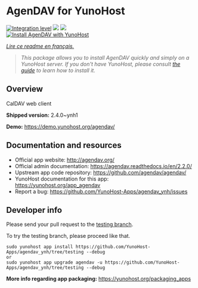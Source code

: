 <!--
N.B.: This README was automatically generated by https://github.com/YunoHost/apps/tree/master/tools/README-generator
It shall NOT be edited by hand.
-->

# AgenDAV for YunoHost

[![Integration level](https://dash.yunohost.org/integration/agendav.svg)](https://dash.yunohost.org/appci/app/agendav) ![](https://ci-apps.yunohost.org/ci/badges/agendav.status.svg) ![](https://ci-apps.yunohost.org/ci/badges/agendav.maintain.svg)  
[![Install AgenDAV with YunoHost](https://install-app.yunohost.org/install-with-yunohost.svg)](https://install-app.yunohost.org/?app=agendav)

*[Lire ce readme en français.](./README_fr.md)*

> *This package allows you to install AgenDAV quickly and simply on a YunoHost server.
If you don't have YunoHost, please consult [the guide](https://yunohost.org/#/install) to learn how to install it.*

## Overview

CalDAV web client

**Shipped version:** 2.4.0~ynh1

**Demo:** https://demo.yunohost.org/agendav/

## Documentation and resources

* Official app website: http://agendav.org/
* Official admin documentation: https://agendav.readthedocs.io/en/2.2.0/
* Upstream app code repository: https://github.com/agendav/agendav/
* YunoHost documentation for this app: https://yunohost.org/app_agendav
* Report a bug: https://github.com/YunoHost-Apps/agendav_ynh/issues

## Developer info

Please send your pull request to the [testing branch](https://github.com/YunoHost-Apps/agendav_ynh/tree/testing).

To try the testing branch, please proceed like that.
```
sudo yunohost app install https://github.com/YunoHost-Apps/agendav_ynh/tree/testing --debug
or
sudo yunohost app upgrade agendav -u https://github.com/YunoHost-Apps/agendav_ynh/tree/testing --debug
```

**More info regarding app packaging:** https://yunohost.org/packaging_apps